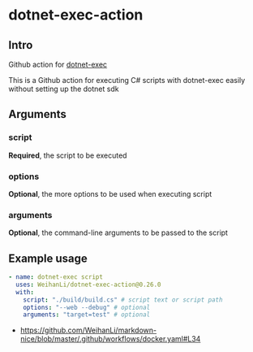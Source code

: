 # dotnet-exec-action

## Intro

Github action for [dotnet-exec](https://github.com/WeihanLi/dotnet-exec)

This is a Github action for executing C# scripts with dotnet-exec easily without setting up the dotnet sdk

## Arguments

### script

**Required**, the script to be executed

### options

**Optional**, the more options to be used when executing script

### arguments

**Optional**, the command-line arguments to be passed to the script

## Example usage

```yaml
- name: dotnet-exec script
  uses: WeihanLi/dotnet-exec-action@0.26.0
  with:
    script: "./build/build.cs" # script text or script path
    options: "--web --debug" # optional
    arguments: "target=test" # optional
```

- https://github.com/WeihanLi/markdown-nice/blob/master/.github/workflows/docker.yaml#L34
  
